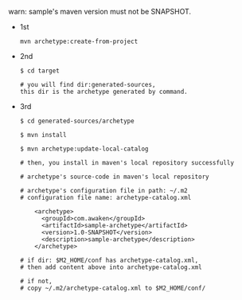 
warn: sample's maven version must not be SNAPSHOT.

- 1st

      mvn archetype:create-from-project

- 2nd

      $ cd target
      
      # you will find dir:generated-sources,
      this dir is the archetype generated by command.
      
- 3rd

      $ cd generated-sources/archetype
      
      $ mvn install
      
      $ mvn archetype:update-local-catalog
      
      # then, you install in maven's local repository successfully
      
      # archetype's source-code in maven's local repository
      
      # archetype's configuration file in path: ~/.m2
      # configuration file name: archetype-catalog.xml
      
          <archetype>
            <groupId>com.awaken</groupId>
            <artifactId>sample-archetype</artifactId>
            <version>1.0-SNAPSHOT</version>
            <description>sample-archetype</description>
          </archetype>
      
      # if dir: $M2_HOME/conf has archetype-catalog.xml,
      # then add content above into archetype-catalog.xml
      
      # if not,
      # copy ~/.m2/archetype-catalog.xml to $M2_HOME/conf/